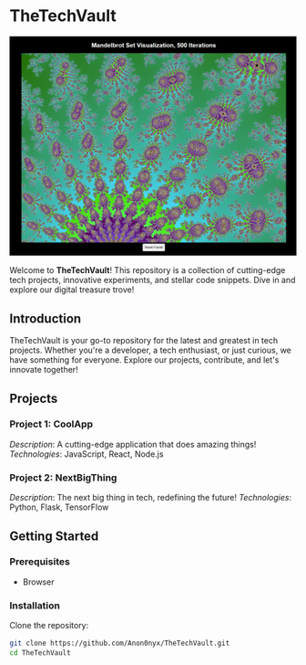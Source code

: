 # TheTechVault

![TheTechVault Logo](./src/logo.png)

Welcome to **TheTechVault**! This repository is a collection of cutting-edge tech projects, innovative experiments, and stellar code snippets. Dive in and explore our digital treasure trove!

## Introduction
TheTechVault is your go-to repository for the latest and greatest in tech projects. Whether you're a developer, a tech enthusiast, or just curious, we have something for everyone. Explore our projects, contribute, and let's innovate together!

## Projects
### Project 1: CoolApp
*Description*: A cutting-edge application that does amazing things!
*Technologies*: JavaScript, React, Node.js

### Project 2: NextBigThing
*Description*: The next big thing in tech, redefining the future!
*Technologies*: Python, Flask, TensorFlow

## Getting Started
### Prerequisites
- Browser

### Installation
Clone the repository:
```sh
git clone https://github.com/Anon0nyx/TheTechVault.git
cd TheTechVault
